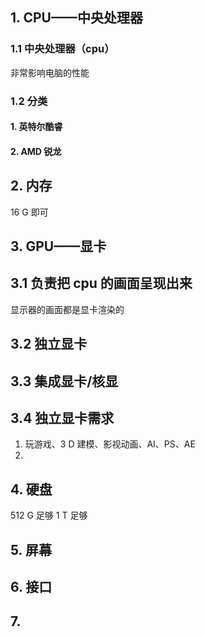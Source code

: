 ## 1. CPU——中央处理器
### 1.1 中央处理器（cpu）
非常影响电脑的性能
### 1.2 分类

#### 1. 英特尔酷睿

#### 2. AMD 锐龙

## 2. 内存

16 G 即可
## 3. GPU——显卡 

## 3.1 负责把 cpu 的画面呈现出来
显示器的画面都是显卡渲染的

## 3.2 独立显卡


## 3.3 集成显卡/核显



## 3.4 独立显卡需求
1. 玩游戏、3 D 建模、影视动画、AI、PS、AE
2. 


## 4. 硬盘
512 G 足够
1 T 足够


## 5. 屏幕


## 6. 接口


## 7.  